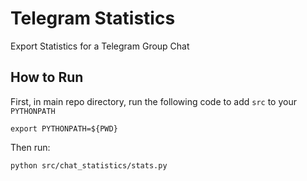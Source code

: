 # Telegram Statistics
Export Statistics for a Telegram Group Chat

## How to Run
First, in main repo directory, run the following code to add `src` to your `PYTHONPATH`
```
export PYTHONPATH=${PWD}
```

Then run:
```
python src/chat_statistics/stats.py
```
